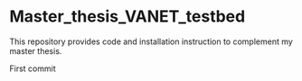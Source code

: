 # Master_thesis_VANET_testbed
This repository provides code and installation instruction to complement my master thesis. 

First commit
